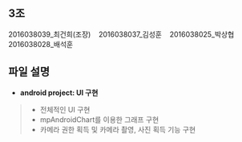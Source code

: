 ## 3조

2016038039_최건희(조장) &nbsp;&nbsp; 2016038037_김성훈 &nbsp;&nbsp; 2016038025_박상협 &nbsp;&nbsp; 2016038028_배석훈

## 파일 설명
- **android project: UI 구현**
> - 전체적인 UI 구현
> - mpAndroidChart를 이용한 그래프 구현
> - 카메라 권한 획득 및 카메라 촬영, 사진 획득 기능 구현